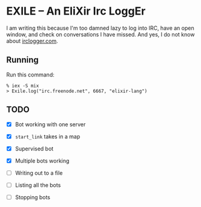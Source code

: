 EXILE – An EliXir Irc LoggEr
============================

I am writing this because I'm too damned lazy to log into IRC, have an open window, and check on conversations I have missed. And yes, I do not know about [irclogger.com](http://irclogger.com/).

## Running

Run this command:

```
% iex -S mix
> Exile.log("irc.freenode.net", 6667, "elixir-lang")
```

## TODO

- [X] Bot working with one server
- [X] `start_link` takes in a map
- [X] Supervised bot
- [X] Multiple bots working
- [ ] Writing out to a file
- [ ] Listing all the bots
- [ ] Stopping bots

